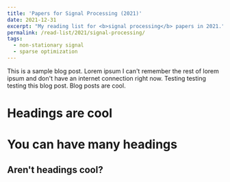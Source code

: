 ```yaml
---
title: 'Papers for Signal Processing (2021)'
date: 2021-12-31
excerpt: "My reading list for <b>signal processing</b> papers in 2021."
permalink: /read-list/2021/signal-processing/
tags:
  - non-stationary signal
  - sparse optimization
---
```


This is a sample blog post. Lorem ipsum I can't remember the rest of lorem ipsum and don't have an internet connection right now. Testing testing testing this blog post. Blog posts are cool.

Headings are cool
======

You can have many headings
======

Aren't headings cool?
------